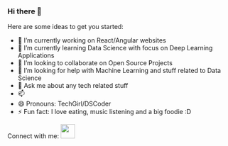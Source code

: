 ### Hi there 👋


Here are some ideas to get you started:

- 🔭 I’m currently working on React/Angular websites
- 🌱 I’m currently learning Data Science with focus on Deep Learning Applications
- 👯 I’m looking to collaborate on Open Source Projects
- 🤔 I’m looking for help with Machine Learning and stuff related to Data Science
- 💬 Ask me about any tech related stuff
- 📫
- 😄 Pronouns: TechGirl/DSCoder
- ⚡ Fun fact: I love eating, music listening and a big foodie :D


Connect with me:
<img height="32" width="32" src="https://cdn.jsdelivr.net/npm/simple-icons@v4/icons/simpleicons.svg" />
